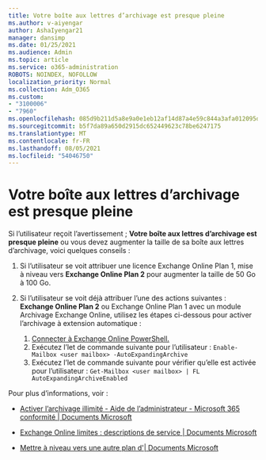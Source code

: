 ```yaml
---
title: Votre boîte aux lettres d’archivage est presque pleine
ms.author: v-aiyengar
author: AshaIyengar21
manager: dansimp
ms.date: 01/25/2021
ms.audience: Admin
ms.topic: article
ms.service: o365-administration
ROBOTS: NOINDEX, NOFOLLOW
localization_priority: Normal
ms.collection: Adm_O365
ms.custom:
- "3100006"
- "7960"
ms.openlocfilehash: 085d9b211d5a8e9a0e1eb12af14d87a4e59c844a3afa012095dfd60db316ad14
ms.sourcegitcommit: b5f7da89a650d2915dc652449623c78be6247175
ms.translationtype: MT
ms.contentlocale: fr-FR
ms.lasthandoff: 08/05/2021
ms.locfileid: "54046750"
---
```

# <a name="your-archive-mailbox-is-almost-full"></a>Votre boîte aux lettres d’archivage est presque pleine

Si l’utilisateur reçoit l’avertissement ; **Votre boîte aux lettres d’archivage est presque pleine** ou vous devez augmenter la taille de sa boîte aux lettres d’archivage, voici quelques conseils :

1. Si l’utilisateur se voit attribuer une licence Exchange Online Plan 1, mise à niveau vers **Exchange Online Plan 2** pour augmenter la taille de 50 Go à 100 Go.
1. Si l’utilisateur se voit déjà attribuer l’une des actions suivantes : **Exchange Online Plan 2** ou Exchange Online Plan 1 avec un module Archivage Exchange Online, utilisez les étapes ci-dessous pour activer l’archivage à extension automatique :
 
    1. [Connecter à Exchange Online PowerShell.](https://docs.microsoft.com/powershell/exchange/connect-to-exchange-online-powershell?view=exchange-ps&preserve-view=true)
    2. Exécutez l’let de commande suivante pour l’utilisateur :  `Enable-Mailbox <user mailbox> -AutoExpandingArchive`
    1. Exécutez l’let de commande suivante pour vérifier qu’elle est activée pour l’utilisateur :  `Get-Mailbox <user mailbox> | FL AutoExpandingArchiveEnabled`

Pour plus d’informations, voir :

- [Activer l’archivage illimité - Aide de l’administrateur - Microsoft 365 conformité | Documents Microsoft](https://docs.microsoft.com/microsoft-365/compliance/enable-unlimited-archiving?view=o365-worldwide&preserve-view=true)

- [Exchange Online limites : descriptions de service | Documents Microsoft](https://docs.microsoft.com/office365/servicedescriptions/exchange-online-service-description/exchange-online-limits?redirectedfrom=MSDN#storage-limits-across-standalone-plans)

- [Mettre à niveau vers une autre plan d'| Documents Microsoft](https://docs.microsoft.com/microsoft-365/commerce/subscriptions/upgrade-to-different-plan?view=o365-worldwide&preserve-view=true)

